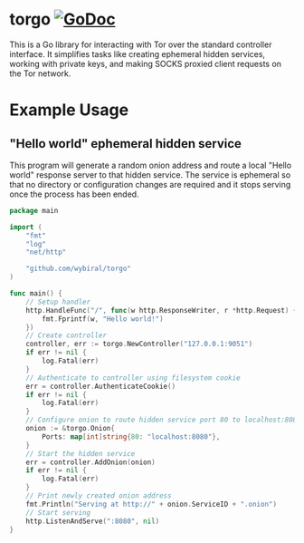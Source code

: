 # torgo [![GoDoc](https://godoc.org/github.com/wybiral/torgo?status.svg)](https://godoc.org/github.com/wybiral/torgo)
This is a Go library for interacting with Tor over the standard controller interface. It simplifies tasks like creating ephemeral hidden services, working with private keys, and making SOCKS proxied client requests on the Tor network.

# Example Usage

## "Hello world" ephemeral hidden service

This program will generate a random onion address and route a local "Hello world" response server to that hidden service. The service is ephemeral so that no directory or configuration changes are required and it stops serving once the process has been ended.

```go
package main

import (
	"fmt"
	"log"
	"net/http"

	"github.com/wybiral/torgo"
)

func main() {
	// Setup handler
	http.HandleFunc("/", func(w http.ResponseWriter, r *http.Request) {
		fmt.Fprintf(w, "Hello world!")
	})
	// Create controller
	controller, err := torgo.NewController("127.0.0.1:9051")
	if err != nil {
		log.Fatal(err)
	}
	// Authenticate to controller using filesystem cookie
	err = controller.AuthenticateCookie()
	if err != nil {
		log.Fatal(err)
	}
	// Configure onion to route hidden service port 80 to localhost:8080
	onion := &torgo.Onion{
		Ports: map[int]string{80: "localhost:8080"},
	}
	// Start the hidden service
	err = controller.AddOnion(onion)
	if err != nil {
		log.Fatal(err)
	}
	// Print newly created onion address
	fmt.Println("Serving at http://" + onion.ServiceID + ".onion")
	// Start serving
	http.ListenAndServe(":8080", nil)
}
```
